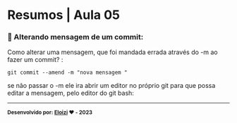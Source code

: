 
# Resumos | Aula 05

### 📝 Alterando mensagem de um commit:
Como alterar uma mensagem, que foi mandada errada através do -m ao fazer um commit? :

```
git commit --amend -m "nova mensagem "
```

se não passar o -m ele ira abrir um editor no próprio git para que possa editar a mensagem, pelo editor do git bash:


---

<sub><b>Desenvolvido por: [Eloizi](https://github.com/Eloizi/gitHub-DIO) ❤️ - 2023</b></sub></a>






